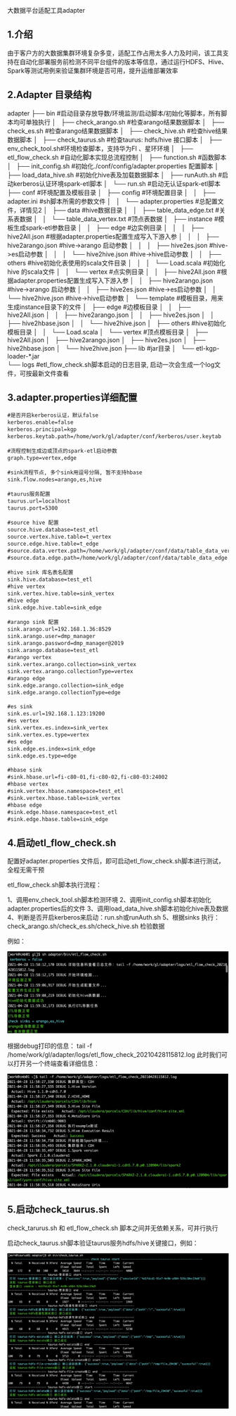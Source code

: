 大数据平台适配工具adapter

## 1.介绍
​       由于客户方的大数据集群环境复杂多变，适配工作占用太多人力及时间，该工具支持在自动化部署服务前检测不同平台组件的版本等信息，通过运行HDFS、Hive、Spark等测试用例来验证集群环境是否可用，提升运维部署效率

## 2.Adapter 目录结构
adapter
├── bin	#启动目录存放导数/环境监测/启动脚本/初始化等脚本，所有脚本均可单独执行
│   ├── check_arango.sh	#检查arango结果数据脚本
│   ├── check_es.sh		#检查arango结果数据脚本
│   ├── check_hive.sh		#检查hive结果数据脚本
│   ├── check_taurus.sh	#检查taurus: hdfs/hive 接口脚本
│   ├── env_check_tool.sh#环境检查脚本，支持华为FI 、星环环境
│   ├── etl_flow_check.sh #自动化脚本实现总流程控制
│   ├── function.sh		#函数脚本
│   ├── init_config.sh		#初始化./conf/config/adapter.properties 配置脚本
│   ├── load_data_hive.sh #初始化hive表及加载数据脚本
│   ├── runAuth.sh		#启动kerberos认证环境spark-etl脚本
│   └── run.sh			#启动无认证spark-etl脚本
├── conf	#环境配置及模板目录
│   ├── config					#环境配置目录
│   │   ├── adapter.ini			#sh脚本所需的参数文件
│   │   └── adapter.properties		#总配置文件，详情见2
│   ├── data						#hive数据目录
│   │   ├── table_data_edge.txt	#关系表数据
│   │   └── table_data_vertex.txt	#顶点表数据
│   ├── instance					#模板生成spark-etl参数目录
│   │   ├── edge					#边实例目录
│   │   │   ├── hive2All.json		#根据adapter.properties配置生成写入下游入参
│   │   │   ├── hive2arango.json	#hive->arango 启动参数
│   │   │   ├── hive2es.json		#hive->es启动参数
│   │   │   └── hive2hive.json		#hive->hive启动参数
│   │   ├── others				#hive初始化表使用的scala文件目录
│   │   │   └── Load.scala		#初始化hive 的scala文件
│   │   └── vertex				#点实例目录
│   │       ├── hive2All.json		#根据adapter.properties配置生成写入下游入参
│   │       ├── hive2arango.json	#hive->arango 启动参数
│   │       ├── hive2es.json		#hive->es启动参数
│   │       └── hive2hive.json		#hive->hive启动参数
│   └── template					#模板目录，用来生成instance目录下的文件
│       ├── edge					#边模板目录
│       │   ├── hive2All.json
│       │   ├── hive2arango.json
│       │   ├── hive2es.json
│       │   ├── hive2hbase.json
│       │   └── hive2hive.json
│       ├── others				#hive初始化模板目录
│       │   └── Load.scala
│       └── vertex				#顶点模板目录
│           ├── hive2All.json
│           ├── hive2arango.json
│           ├── hive2es.json
│           ├── hive2hbase.json
│           └── hive2hive.json
├── lib							#jar目录
│   └── etl-kgp-loader-*.jar	
└── logs							#etl_flow_check.sh脚本启动的日志目录, 启动一次会生成一个log文件，可按最新文件查看

## 3.adapter.properties详细配置

```properties
#是否开启kerberos认证，默认false
kerberos.enable=false
kerberos.principal=kgp		
kerberos.keytab.path=/home/work/gl/adapter/conf/kerberos/user.keytab

#流程控制生成边或顶点的spark-etl启动参数
graph.type=vertex,edge

#sink流程节点, 多个sink用逗号分隔, 暂不支持hbase
sink.flow.nodes=arango,es,hive

#taurus服务配置
taurus.url=localhost
taurus.port=5300

#source hive 配置
source.hive.database=test_etl
source.vertex.hive.table=t_vertex
source.edge.hive.table=t_edge
#source.data.vertex.path=/home/work/gl/adapter/conf/data/table_data_vertex.txt
#source.data.edge.path=/home/work/gl/adapter/conf/data/table_data_edge.txt

#hive sink 库名表名配置
sink.hive.database=test_etl
#hive vertex
sink.vertex.hive.table=sink_vertex
#hive edge
sink.edge.hive.table=sink_edge

#arango sink 配置
sink.arango.url=192.168.1.36:8529
sink.arango.user=dmp_manager
sink.arango.password=dmp_manager@2019
sink.arango.database=test_etl
#arango vertex
sink.vertex.arango.collection=sink_vertex
sink.vertex.arango.collectionType=vertex
#arango edge
sink.edge.arango.collection=sink_edge
sink.edge.arango.collectionType=edge

#es sink
sink.es.url=192.168.1.123:19200
#es vertex
sink.vertex.es.index=sink_vertex
sink.vertex.es.type=vertex
#es edge
sink.edge.es.index=sink_edge
sink.edge.es.type=edge

#hbase sink
#sink.hbase.url=fi-c80-01,fi-c80-02,fi-c80-03:24002
#hbase vertex
#sink.vertex.hbase.namespace=test_etl
#sink.vertex.hbase.table=sink_vertex
#hbase edge
#sink.edge.hbase.namespace=test_etl
#sink.edge.hbase.table=sink_edge
```




## 4.启动etl_flow_check.sh
配置好adapter.properties	文件后，即可启动etl_flow_check.sh脚本进行测试，全程无需干预

etl_flow_check.sh脚本执行流程：

1、调用env_check_tool.sh脚本检测环境
2、调用init_config.sh脚本初始化adapter.properties后的文件
3、调用load_data_hive.sh脚本初始化hive表及数据
4、判断是否开启kerberos来启动：run.sh或runAuth.sh
5、根据sinks 执行：check_arango.sh/check_es.sh/check_hive.sh 检验数据

例如：

![image-20220426120252712](image/image-20220426120252712.png)


根据debug打印的信息：
tail -f /home/work/gl/adapter/logs/etl_flow_check_20210428115812.log
此时我们可以打开另一个终端查看详细信息：

![image-20220426120314622](image/image-20220426120314622.png)

## 5.启动check_taurus.sh
check_tarurus.sh 和 etl_flow_check.sh 脚本之间并无依赖关系，可并行执行

启动check_taurus.sh脚本验证taurus服务hdfs/hive关键接口，例如：

![image-20220426120326020](image/image-20220426120326020.png)
